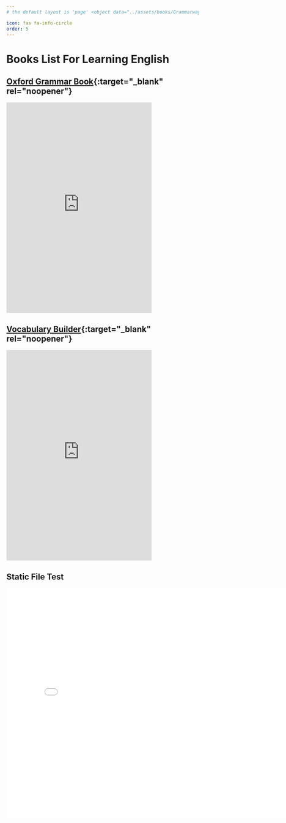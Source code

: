 ```yaml
---
# the default layout is 'page' <object data="../assets/books/Grammarway-1.pdf" width="1000" height="1000" type='application/pdf'></object> <iframe src="../assets/books/Grammarway-1.pdf" width="100%" height="600px" style="border: none;"></iframe>

icon: fas fa-info-circle
order: 5
---
```


# Books List For Learning English

## [Oxford Grammar Book](https://docs.google.com/presentation/d/1jY_sFURS3q4MwhOMcQ8yFgR1jxC2vSCrRhlVHkbsFDg){:target="_blank" rel="noopener"}
<iframe src="https://docs.google.com/presentation/d/1jY_sFURS3q4MwhOMcQ8yFgR1jxC2vSCrRhlVHkbsFDg/embed?start=false&loop=true&delayms=3000" 
        frameborder="0" 
        width="380px" 
        height="550px" 
        allowfullscreen="true" 
        mozallowfullscreen="true" 
        webkitallowfullscreen="true">
</iframe>


## [Vocabulary Builder](https://docs.google.com/presentation/d/1iIIDfz4_rF3jRbh2Ssnwtv1ix8churfRpdsium47dm0){:target="_blank" rel="noopener"}
<iframe src="https://docs.google.com/presentation/d/1iIIDfz4_rF3jRbh2Ssnwtv1ix8churfRpdsium47dm0/embed?start=false&loop=true&delayms=3000" 
        frameborder="0" 
        width="380px" 
        height="550px" 
        allowfullscreen="true" 
        mozallowfullscreen="true" 
        webkitallowfullscreen="true">
</iframe>

## Static File Test

<iframe src="/assets/docs/mydoc.pdf" 
        width="800" 
        height="600" 
        frameborder="0">
</iframe>

